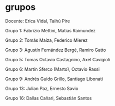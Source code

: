 # grupos

Docente: Erica Vidal, Taihú Pire

Grupo 1: Fabrizio Mettini, Matias Raimundez

Grupo 2: Tomás Maiza, Federico Mierez

Grupo 3: Agustín Fernández Bergé, Ramiro Gatto

Grupo 5: Tomas Octavio Castagnino, Axel Cavigioli

Grupo 6: Martín Sferco (Marto), Octavio Rassi

Grupo 9: Andrés Guido Grillo, Santiago Libonati

Grupo 13: Julian Paz, Ernesto Savio

Grupo 16: Dallas Cañari, Sebastián Santos
